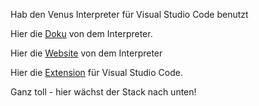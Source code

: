 Hab den Venus Interpreter für Visual Studio Code benutzt

Hier die [Doku](https://github.com/kvakil/venus/wiki) von dem Interpreter.

Hier die [Website](https://venus.kvakil.me/) von dem Interpreter

Hier die [Extension](https://github.com/hm-riscv/vscode-riscv-venus) für Visual Studio Code.

Ganz toll - hier wächst der Stack nach unten!